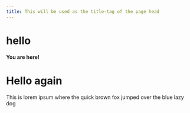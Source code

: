```yaml
---
title: This will be used as the title-tag of the page head
---
```


hello
=====

**You are here!**

# Hello again

This is lorem ipsum where the quick brown fox jumped over the blue lazy dog
